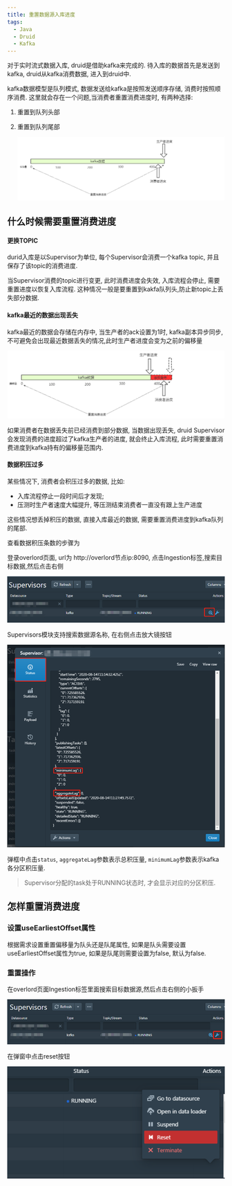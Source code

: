 ```yaml
---
title: 重置数据源入库进度
tags:
  - Java
  - Druid
  - Kafka
---
```


对于实时流式数据入库, druid是借助kafka来完成的. 待入库的数据首先是发送到kafka, druid从kafka消费数据, 进入到druid中.

kafka数据模型是队列模式, 数据发送给kafka是按照发送顺序存储, 消费时按照顺序消费. 这里就会存在一个问题,当消费者重置消费进度时, 有两种选择:

<!--more-->

1. 重置到队列头部

2. 重置到队列尾部

   ![image-20200729104952893](/assets/reset-supervisor-1.png)

## 什么时候需要重置消费进度

#### 更换TOPIC

durid入库是以Supervisor为单位, 每个Supervisor会消费一个kafka topic, 并且保存了该topic的消费进度.

当Supervisor消费的topic进行变更, 此时消费进度会失效, 入库流程会停止, 需要重置进度以恢复入库流程. 这种情况一般是要重置到kakfa队列头,防止新topic上丢失部分数据.

#### kafka最近的数据出现丢失

kafka最近的数据会存储在内存中, 当生产者的ack设置为1时, kafka副本异步同步, 不可避免会出现最近数据丢失的情况,此时生产者进度会变为之前的偏移量

![image-20200729110727362](/assets/reset-supervisor-2.png)

如果消费者在数据丢失前已经消费到部分数据, 当数据出现丢失, druid Supervisor会发现消费的进度超过了kafka生产者的进度, 就会终止入库流程, 此时需要重置消费进度到kafka持有的偏移量范围内.

#### 数据积压过多

某些情况下, 消费者会积压过多的数据, 比如:

* 入库流程停止一段时间后才发现; 
* 压测时生产者速度大幅提升, 等压测结束消费者一直没有跟上生产进度

这些情况想丢掉积压的数据, 直接入库最近的数据, 需要重置消费进度到kafka队列的尾部.

查看数据积压条数的步骤为

登录overlord页面, url为 http://overlord节点ip:8090, 点击Ingestion标签,搜索目标数据,然后点击右侧

![image-20200729114752819](/assets/reset-supervisor-3.png)

Supervisors模块支持搜索数据源名称, 在右侧点击放大镜按钮

![image-20200729115003762](/assets/reset-supervisor-4.png)

弹框中点击`status`, `aggregateLag`参数表示总积压量, `minimumLag`参数表示kafka各分区积压量.

> Supervisor分配的task处于RUNNING状态时, 才会显示对应的分区积压.

## 怎样重置消费进度

### 设置useEarliestOffset属性

根据需求设置重置偏移量为队头还是队尾属性, 如果是队头需要设置useEarliestOffset属性为true, 如果是队尾则需要设置为false, 默认为false.

### 重置操作

在overlord页面Ingestion标签里面搜索目标数据源,然后点击右侧的小扳手

![image-20200814191630791](/assets/reset-supervisor-5.png)

在弹窗中点击reset按钮

![image-20200814191946996](/assets/reset-supervisor-6.png)